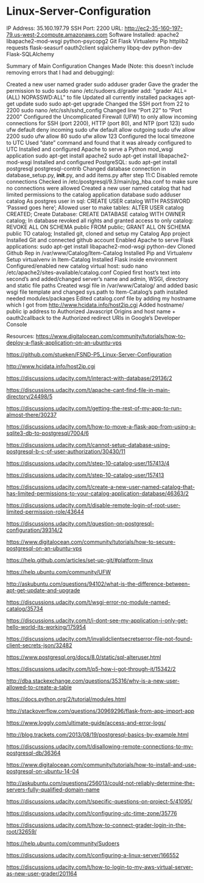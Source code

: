 # Linux-Server-Configuration
IP Address: 35.160.197.79
SSH Port: 2200
URL: http://ec2-35-160-197-79.us-west-2.compute.amazonaws.com
Software Installed:
	apache2
	libapache2-mod-wsgi
	python-psycopg2
	Git
	Flask
	Virtualenv
	Pip
	httplib2
	requests
	flask-seasurf
	oauth2client
	sqlalchemy
	libpq-dev
	python-dev
	Flask-SQLAlchemy
  
Summary of Main Configuration Changes Made (Note: this doesn’t include removing errors that I had and debugging):


Created a new user named grader
  sudo adduser grader
  Gave the grader the permission to sudo
    sudo nano /etc/sudoers.d/grader
    add: "grader ALL=(ALL) NOPASSWD:ALL" to file
Updated all currently installed packages
  apt-get update
  sudo sudo apt-get upgrade
Changed the SSH port from 22 to 2200
  sudo nano /etc/ssh/sshd_config
  Changed line “Port 22” to “Port 2200"
Configured the Uncomplicated Firewall (UFW) to only allow incoming connections for SSH (port 2200), HTTP (port 80), and NTP (port 123)
  sudo ufw default deny incoming
  sudo ufw default allow outgoing
  sudo ufw allow 2200
  sudo ufw allow 80
  sudo ufw allow 123
Configured the local timezone to UTC
  Used “date” command and found that it was already configured to UTC
Installed and configured Apache to serve a Python mod_wsgi application
  sudo apt-get install apache2
  sudo apt-get install libapache2-mod-wsgi
Installed and configured PostgreSQL:
  sudo apt-get install postgresql postgresql-contrib
  Changed database connection in database_setup.py, __init__.py, and add items.py after step 11:C
  Disabled remote connections
  Checked in /etc/postgresql/9.3/main/pg_hba.conf to make sure no connections were allowed
Created a new user named catalog that had limited permissions to the catalog application database
sudo adduser catalog
  As postgres user in sql:
    CREATE USER catalog WITH PASSWORD ‘Passwd goes here’;
    Allowed user to make tables: ALTER USER catalog CREATED;
    Create Database: CREATE DATABASE catalog WITH OWNER catalog;
    In database revoked all rights and granted access to only catalog: 
    REVOKE ALL ON SCHEMA public FROM public;
    GRANT ALL ON SCHEMA public TO catalog;
Installed git, cloned and setup my Catalog App project 
  Installed Git and connected github account
  Enabled Apache to serve Flask applications:
    sudo apt-get install libapache2-mod-wsgi python-dev
  Cloned Github Rep in /var/www/Catalog/Item-Catalog
  Installed Pip and Virtualenv
  Setup virtualvenv in Item-Catalog
  Installed Flask inside environment
  Configured/enabled new catalog virtual host:
    sudo nano /etc/apache2/sites-available/catalog.conf
  Copied first host’s text into second’s and added/changed server’s name and admin, WSGI, directory and static file paths
  Created wsgi file in /var/www/Catalog/ and added basic wsgi file template and changed sys.path to Item-Catalog’s path
  installed needed modules/packages
  Edited catalog.conf file by adding my hostname which I got from http://www.hcidata.info/host2ip.cgi
  Added hostname/ public ip address to Authorized Javascript Origins and host name + oauth2callback to the Authorized redirect URIs in Google’s Developer Console


Resources:
https://www.digitalocean.com/community/tutorials/how-to-deploy-a-flask-application-on-an-ubuntu-vps


https://github.com/stueken/FSND-P5_Linux-Server-Configuration


http://www.hcidata.info/host2ip.cgi


https://discussions.udacity.com/t/interact-with-database/29136/2


https://discussions.udacity.com/t/apache-cant-find-file-in-main-directory/24498/5


https://discussions.udacity.com/t/getting-the-rest-of-my-app-to-run-almost-there/30237


https://discussions.udacity.com/t/how-to-move-a-flask-app-from-using-a-sqlite3-db-to-postgresql/7004/6


https://discussions.udacity.com/t/cannot-setup-database-using-postgresql-b-c-of-user-authorization/30430/11


https://discussions.udacity.com/t/step-10-catalog-user/157413/4


https://discussions.udacity.com/t/step-10-catalog-user/157413


https://discussions.udacity.com/t/create-a-new-user-named-catalog-that-has-limited-permissions-to-your-catalog-application-database/46363/2


https://discussions.udacity.com/t/disable-remote-login-of-root-user-limited-permission-role/43644


https://discussions.udacity.com/t/question-on-postgresql-configuration/39314/2


https://www.digitalocean.com/community/tutorials/how-to-secure-postgresql-on-an-ubuntu-vps


https://help.github.com/articles/set-up-git/#platform-linux


https://help.ubuntu.com/community/UFW


http://askubuntu.com/questions/94102/what-is-the-difference-between-apt-get-update-and-upgrade


https://discussions.udacity.com/t/wsgi-error-no-module-named-catalog/35734


https://discussions.udacity.com/t/i-dont-see-my-application-i-only-get-hello-world-its-working/175954


https://discussions.udacity.com/t/invalidclientsecretserror-file-not-found-client-secrets-json/32482


https://www.postgresql.org/docs/8.0/static/sql-alteruser.html


https://discussions.udacity.com/t/p5-how-i-got-through-it/15342/2


http://dba.stackexchange.com/questions/35316/why-is-a-new-user-allowed-to-create-a-table


https://docs.python.org/2/tutorial/modules.html


http://stackoverflow.com/questions/30969296/flask-from-app-import-app


https://www.loggly.com/ultimate-guide/access-and-error-logs/


http://blog.trackets.com/2013/08/19/postgresql-basics-by-example.html


https://discussions.udacity.com/t/disallowing-remote-connections-to-my-postgresql-db/36364


https://www.digitalocean.com/community/tutorials/how-to-install-and-use-postgresql-on-ubuntu-14-04


http://askubuntu.com/questions/256013/could-not-reliably-determine-the-servers-fully-qualified-domain-name


https://discussions.udacity.com/t/specific-questions-on-project-5/41095/


https://discussions.udacity.com/t/configuring-utc-time-zone/35776


https://discussions.udacity.com/t/how-to-connect-grader-login-in-the-root/32659/


https://help.ubuntu.com/community/Sudoers


https://discussions.udacity.com/t/configuring-a-linux-server/166552


https://discussions.udacity.com/t/how-to-login-to-my-aws-virtual-server-as-new-user-grader/201164


